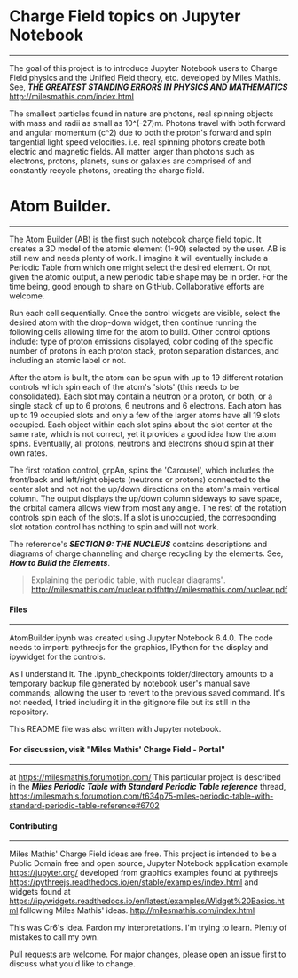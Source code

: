 
# Charge Field topics on Jupyter Notebook
***
The goal of this project is to introduce Jupyter Notebook users 
to Charge Field physics and the Unified Field theory, etc. 
developed by Miles Mathis. See,
***THE GREATEST STANDING ERRORS IN PHYSICS AND MATHEMATICS***
http://milesmathis.com/index.html

The smallest particles found in nature are photons, real spinning 
objects with mass and radii as small as 10^(-27)m. Photons travel 
with both forward and angular momentum (c^2) due to both the 
proton's forward and spin tangential light speed velocities. i.e. 
real spinning photons create both electric and magnetic fields. 
All matter larger than photons such as electrons, protons, planets, 
suns or galaxies are comprised of and constantly recycle photons, 
creating the charge field. 

# Atom Builder.
***
The Atom Builder (AB) is the first such notebook charge field 
topic. It creates a 3D model of the atomic element (1-90) selected 
by the user. AB is still new and needs plenty of work. I imagine 
it will eventually include a Periodic Table from which one might 
select the desired element. Or not, given the atomic output, a 
new periodic table shape may be in order. For the time being, good 
enough to share on GitHub. Collaborative efforts are welcome.  

Run each cell sequentially. Once the control widgets are visible, 
select the desired atom with the drop-down widget, then continue 
running the following cells allowing time for the atom to build. 
Other control options include: type of proton emissions displayed, 
color coding of the specific number of protons in each proton 
stack, proton separation distances, and including an atomic label 
or not. 

After the atom is built, the atom can be spun with up to 19 
different rotation controls which spin each of the atom's 'slots' 
(this needs to be consolidated). Each slot may contain a neutron 
or a proton, or both, or a single stack of up to 6 protons, 6 
neutrons and 6 electrons. Each atom has up to 19 occupied slots
and only a few of the larger atoms have all 19 slots occupied. 
Each object within each slot spins about the slot center at the 
same rate, which is not correct, yet it provides a good idea how 
the atom spins. Eventually, all protons, neutrons and electrons 
should spin at their own rates.

The first rotation control, grpAn, spins the 'Carousel', which 
includes the front/back and left/right objects (neutrons or 
protons) connected to the center slot and not not the up/down 
directions on the atom's main vertical column. The output 
displays the up/down column sideways to save space, the orbital 
camera allows view from most any angle. The rest of the 
rotation controls spin each of the slots. If a slot is 
unoccupied, the corresponding slot rotation control has 
nothing to spin and will not work. 
  
The reference's ***SECTION 9: THE NUCLEUS*** contains 
descriptions and diagrams of charge channeling and charge 
recycling by the elements. See,
***How to Build the Elements***. 
>Explaining the periodic table, with nuclear diagrams". 
http://milesmathis.com/nuclear.pdfhttp://milesmathis.com/nuclear.pdf

#### Files
***
AtomBuilder.ipynb was created using Jupyter Notebook 6.4.0. 
The code needs to import: pythreejs for the graphics, IPython 
for the display and ipywidget for the controls. 

As I understand it. The .ipynb_checkpoints folder/directory 
amounts to a temporary backup file generated by notebook user's 
manual save commands; allowing the user to revert to the 
previous saved command. It's not needed, I tried including it in 
the gitignore file but its still in the repository. 

This README file was also written with Jupyter notebook.

#### For discussion, visit "Miles Mathis' Charge Field - Portal" 
***
at https://milesmathis.forumotion.com/ 
This particular project is described in the 
***Miles Periodic Table with Standard Periodic Table reference*** 
thread,
https://milesmathis.forumotion.com/t634p75-miles-periodic-table-with-standard-periodic-table-reference#6702

#### Contributing
***
Miles Mathis' Charge Field ideas are free. This project is 
intended to be a Public Domain free and open source, Jupyter 
Notebook application example
https://jupyter.org/
developed from graphics examples found at pythreejs  
https://pythreejs.readthedocs.io/en/stable/examples/index.html
and widgets found at
https://ipywidgets.readthedocs.io/en/latest/examples/Widget%20Basics.html
following Miles Mathis' ideas.
http://milesmathis.com/index.html

This was Cr6's idea. Pardon my interpretations. I'm trying 
to learn. Plenty of mistakes to call my own.

Pull requests are welcome. For major changes, please open an 
issue first to discuss what you'd like to change.

